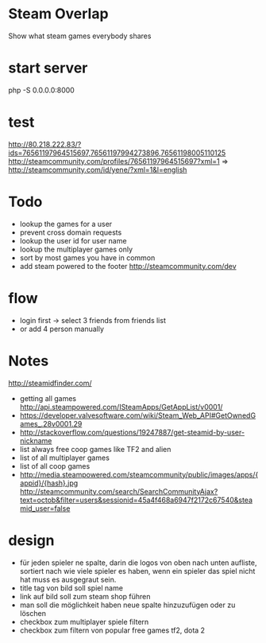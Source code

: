 # Steam Overlap
Show what steam games everybody shares

# start server
php -S 0.0.0.0:8000

# test
http://80.218.222.83/?ids=76561197964515697,76561197994273896,76561198005110125
http://steamcommunity.com/profiles/76561197964515697?xml=1 => http://steamcommunity.com/id/yene/?xml=1&l=english


# Todo
* lookup the games for a user
* prevent cross domain requests
* lookup the user id for user name
* lookup the multiplayer games only
* sort by most games you have in common
* add steam powered to the footer http://steamcommunity.com/dev

# flow
* login first -> select 3 friends from friends list
* or add 4 person manually

# Notes
http://steamidfinder.com/
* getting all games http://api.steampowered.com/ISteamApps/GetAppList/v0001/
* https://developer.valvesoftware.com/wiki/Steam_Web_API#GetOwnedGames_.28v0001.29
* http://stackoverflow.com/questions/19247887/get-steamid-by-user-nickname
* list always free coop games like TF2 and alien
* list of all multiplayer games
* list of all coop games
* http://media.steampowered.com/steamcommunity/public/images/apps/{appid}/{hash}.jpg
http://steamcommunity.com/search/SearchCommunityAjax?text=octob&filter=users&sessionid=45a4f468a6947f2172c67540&steamid_user=false

# design
* für jeden spieler ne spalte, darin die logos von oben nach unten aufliste, sortiert nach wie viele spieler es haben, wenn ein spieler das spiel nicht hat muss es ausgegraut sein.
* title tag von bild soll spiel name
* link auf bild soll zum steam shop führen
* man soll die möglichkeit haben neue spalte hinzuzufügen oder zu löschen
* checkbox zum multiplayer spiele filtern
* checkbox zum filtern von popular free games tf2, dota 2
